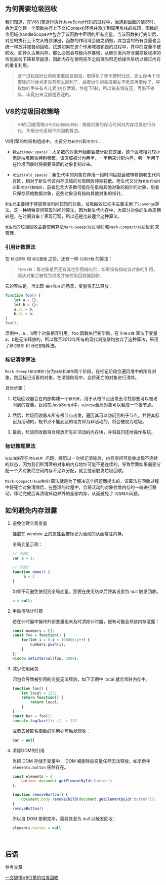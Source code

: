 

## 为何需要垃圾回收

我们知道，在V8引擎逐行执行JavaScript代码的过程中，当遇到函数的情况时，会为其创建一个函数执行上下文(Context)环境并添加到调用堆栈的栈顶，函数的作用域(handleScope)中包含了该函数中声明的所有变量，当该函数执行完毕后，对应的执行上下文从栈顶弹出，函数的作用域会随之销毁，其包含的所有变量也会统一释放并被自动回收。试想如果在这个作用域被销毁的过程中，其中的变量不被回收，即持久占用内存，那么必然会导致内存暴增，从而引发内存泄漏导致程序的性能直线下降甚至崩溃，因此内存在使用完毕之后理当归还给操作系统以保证内存的重复利用。

> 这个过程就好比你向亲戚朋友借钱，借得多了却不按时归还，那么你再下次借钱的时候肯定没有那么顺利了，或者说你的亲戚朋友不愿意再借你了，导致你的手头有点儿紧(内存泄漏，性能下降)，所以说有借有还，再借不难嘛，毕竟出来混都是要还的。

## V8的垃圾回收策略

> V8的回收策略`分代式垃圾回收机制`：根据对象的存活时间对内存垃圾进行分代，不用分代采用不同回收算法。



V8引擎的堆结构组成中，主要分为`新生代`和`老生代`：

- `新生代(new_space)`：大多数的对象开始都会被分配在这里，这个区域相对较小但是垃圾回收特别频繁，该区域被分为两半，一半用来分配内存，另一半用于在垃圾回收时将需要保留的对象复制过来。

- `老生代(old_space)`：新生代中的对象在存活一段时间后就会被转移到老生代内存区，相对于新生代该内存区域的垃圾回收频率较低。老生代又分为`老生代指针区`和`老生代数据区`，前者包含大多数可能存在指向其他对象的指针的对象，后者只保存原始数据对象，这些对象没有指向其他对象的指针。



`新生代`主要用于存放存活时间较短的对象，垃圾回收过程中主要采用了`Scavenge`算法，这一种牺牲空间获取时间的算法，因为新生代内存中，大部分对象的生命周期较短，在时间效率上表现可观，所以还是比较适合这种算法。

`老生代`的垃圾回收主要使用算法`Mark-Sweep(标记清除)`和`Mark-Compact(标记整理)`来管理。



### 引用计数算法

在 `标记清除` 和 `标记整理` 之前，还有一种 `引用计数` 的算法：

> `引用计数`：看对象是否还有其他引用指向它，如果没有指向该对象的引用，则该对象会被视为垃圾并被垃圾回收器回收.

它的弊端是，当出现 `循环引用` 的场景，变量将无法释放：

```js
function foo() {
    let a = {};
    let b = {};
    a.a1 = b;
    b.b1 = a;
}
foo();
```

示例中，a 、b两个对象相互引用，foo 函数执行完毕后，在 `引用计数` 算法下变量a、b是无法释放的，所以截至2012年所有的现代浏览器均放弃了这种算法，采用了`标记清除` 和 `标记整理`算法。

### 标记清除算法

`Mark-Sweep(标记清除)`分为`标记`和`清除`两个阶段，在标记阶段会遍历堆中的所有对象，然后标记活着的对象，在清除阶段中，会将死亡的对象进行清除。

具体步骤：

1. 垃圾回收器会在内部构建一个`根列表`，用于从根节点出发去寻找那些可以被访问到的变量。比如在JavaScript中，`window`全局对象可以看成一个根节点。

2. 然后，垃圾回收器从所有根节点出发，遍历其可以访问到的子节点，并将其标记为活动的，根节点不能到达的地方即为非活动的，将会被视为垃圾。

3. 最后，垃圾回收器将会释放所有非活动的内存块，并将其归还给操作系统。

### 标记整理算法

`标记清除`存在`内存碎片 `问题，经历过一次标记清除后，内存空间可能会出现不连续的状态，因为我们所清理的对象的内存地址可能不是连续的，导致后面如果需要分配一个大对象而空闲内存不足以分配，就会提前触发垃圾回收。



`Mark-Compact(标记整理)`算法就是为了解决这个问题而提出的，该算法在回收过程中将死亡对象清除后，在整理的过程中，会将活动的对象往堆内存的一端进行移动，移动完成后再清理掉边界外的全部内存，从而避免了 `内存碎片`问题。

## 如何避免内存泄露

1. 避免创建全局变量

   挂载在 window 上的属性会被标记为活动的从而常驻内存。

   全局变量示例：

   ```js
   // 示例1
   var a = 1;
   
   // 示例2
   function demo() {
    	b = 2
   }
   ```

   如果不可避免使用到全局变量，那要在使用结束后将其设置为 null 触发回收。

   ```js
   a = null;
   ```

2. 手动清除计时器

   若在计时器中操作外部变量但未及时清除计时器，很有可能会导致内存泄露：

   ```js
   const numbers = [];
   const foo = function() {
       for(let i = 0;i < 100000;i++) {
           numbers.push(i);
       }
   };
   window.setInterval(foo, 1000);
   
   ```

3. 减少使用闭包

   闭包会导致被引用的变量无法释放，如下示例中 local 就会常驻内存中。

   ```js
   function foo() {
       let local = 123;
       return function() {
           return local;
       }
   }
   const bar = foo();
   console.log(bar()); // -> 123
   
   ```

   或者去掉匿名函数的引用亦可触发回收：

   ```js
   bar = null
   ```

4. 清除DOM的引用

   当把 DOM 存储于变量中， DOM 被删除后变量任然无法释放，如示例中 `elements.button` 任然存在。

   ```js
   const elements = {
       button: document.getElementById('button')
   };
   
   function removeButton() {
       document.body.removeChild(document.getElementById('button'));
   }
   removeButton()
   ```

   所以当 DOM 使用完毕，需将其至为 null 以触发回收：

   ```js
   elements.button = null
   ```

​		

## 后语

参考文章

[一文搞懂V8引擎的垃圾回收](https://juejin.cn/post/6844904016325902344#heading-3)
